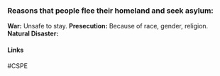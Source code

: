 ### Reasons that people flee their homeland and seek asylum:

**War:** Unsafe to stay.
**Presecution:** Because of race, gender, religion.
**Natural Disaster:**

#### Links
#CSPE 